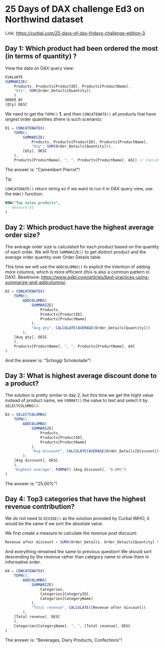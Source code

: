 # 25 Days of DAX challenge Ed3 on Northwind dataset

Link: <https://curbal.com/25-days-of-dax-fridays-challenge-edition-3>.

## Day 1: Which product had been ordered the most (in terms of quantity) ?

View the data on DAX query view:

```js
EVALUATE
SUMMARIZE(
	Products, Products[ProductID], Products[ProductName],
	"Qty", SUM(Order_Details[Quantity])
    )
ORDER BY
[Qty] DESC
```

We need to get the `TOPN()` **1**, and then `CONCATENATE()` all products that have largest order quantities (there is such scenario):

```js
D1 = CONCATENATEX(
	TOPN(1,
		SUMMARIZE(
			Products, Products[ProductID], Products[ProductName],
			"Qty", SUM(Order_Details[Quantity])),
		[Qty], DESC
	),
	Products[ProductName], ", ", Products[ProductName], ASC) // Concat ProductName and order ascending by itself
```

The answer is: "Camembert Pierrot"!

> [!TIP]
> `CONCATENATE()` return string so if we want to run it in DAX query view, use the `ROW()` function:
> ```sql
> ROW("Top sales products", 
> -- measure D1
> )
> ```

## Day 2: Which product have the highest average order size?

The average order size is calculated for each product based on the quantity of each order. We will first `SUMMARIZE()` to get distinct product and the average order quantity over Order Details table.

This time we will use the `ADDCOLUMNS()` to explicit the intention of adding more columns, which is more efficient (this is also a common pattern in DAX). Readmore: <https://www.sqlbi.com/articles/best-practices-using-summarize-and-addcolumns/>.

```js
D2 = CONCATENATEX(
	TOPN(1,
		ADDCOLUMNS(
			SUMMARIZE(
				Products, 
				Products[ProductID], 
				Products[ProductName]
			),
			"Avg qty", CALCULATE(AVERAGE(Order_Details[Quantity]))
		),
	[Avg qty], DESC
	),
	Products[ProductName], ", ", Products[ProductName], ASC
)
```

And the answer is: "Schoggi Schokolade"!

## Day 3: What is highest average discount done to a product?

The solution is pretty similar to day 2, but this time we get the hight value instead of product name, we `FORMAT()` the value to text and select it by `SELECTCOLUMNS()`:

```js
D3 = SELECTCOLUMNS(
	TOPN(1,
		ADDCOLUMNS(
			SUMMARIZE(
				Products, 
				Products[ProductID], 
				Products[ProductName]
			),
			"Avg discount", CALCULATE(AVERAGE(Order_Details[Discount]))
		),
	[Avg discount], DESC
	),
    "Highest average", FORMAT( [Avg discount], "0.00%")
)
```
The answer is: "25.00%"!

## Day 4: Top3 categories that have the highest revenue contribution?

We do not need to `DIVIDE()` as the solution provided by Curbal IMHO, it would be the same if we sort the absolute value.

We first create a measure to calculate the revenue post discount:

```js
Revenue after discount = SUMX(Order_Details, Order_Details[Quantity] * Order_Details[UnitPrice] * (1 - Order_Details[Discount]))
```

And everything remained the same to previous question! We should sort descending by the revenue rather than category name to show them in informative order.

```js
D4 = CONCATENATEX(
	TOPN(3,
		ADDCOLUMNS(
			SUMMARIZE(
				Categories, 
				Categories[CategoryID], 
				Categories[CategoryName]
			),
			"Total revenue", CALCULATE([Revenue after discount])
		),
	[Total revenue], DESC
	),
	Categories[CategoryName], ", ", [Total revenue], DESC
)
```

The answer is: "Beverages, Dairy Products, Confections"!
